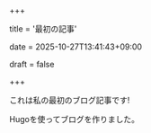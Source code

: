 +++

title = '最初の記事'

date = 2025-10-27T13:41:43+09:00

draft = false

+++



これは私の最初のブログ記事です!



Hugoを使ってブログを作りました。

